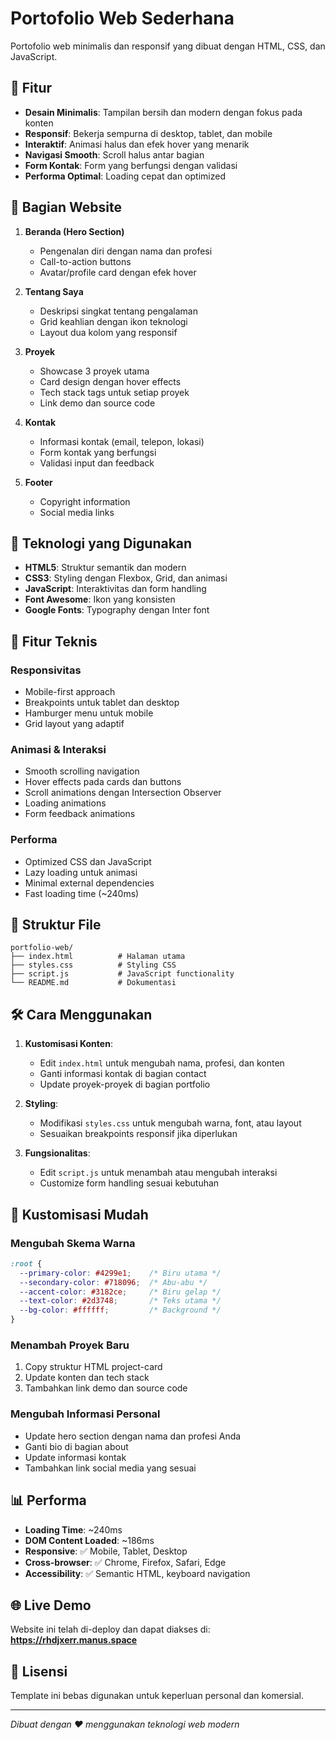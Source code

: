# Portofolio Web Sederhana

Portofolio web minimalis dan responsif yang dibuat dengan HTML, CSS, dan JavaScript.

## 🌟 Fitur

- **Desain Minimalis**: Tampilan bersih dan modern dengan fokus pada konten
- **Responsif**: Bekerja sempurna di desktop, tablet, dan mobile
- **Interaktif**: Animasi halus dan efek hover yang menarik
- **Navigasi Smooth**: Scroll halus antar bagian
- **Form Kontak**: Form yang berfungsi dengan validasi
- **Performa Optimal**: Loading cepat dan optimized

## 📱 Bagian Website

1. **Beranda (Hero Section)**
   - Pengenalan diri dengan nama dan profesi
   - Call-to-action buttons
   - Avatar/profile card dengan efek hover

2. **Tentang Saya**
   - Deskripsi singkat tentang pengalaman
   - Grid keahlian dengan ikon teknologi
   - Layout dua kolom yang responsif

3. **Proyek**
   - Showcase 3 proyek utama
   - Card design dengan hover effects
   - Tech stack tags untuk setiap proyek
   - Link demo dan source code

4. **Kontak**
   - Informasi kontak (email, telepon, lokasi)
   - Form kontak yang berfungsi
   - Validasi input dan feedback

5. **Footer**
   - Copyright information
   - Social media links

## 🎨 Teknologi yang Digunakan

- **HTML5**: Struktur semantik dan modern
- **CSS3**: Styling dengan Flexbox, Grid, dan animasi
- **JavaScript**: Interaktivitas dan form handling
- **Font Awesome**: Ikon yang konsisten
- **Google Fonts**: Typography dengan Inter font

## 🚀 Fitur Teknis

### Responsivitas
- Mobile-first approach
- Breakpoints untuk tablet dan desktop
- Hamburger menu untuk mobile
- Grid layout yang adaptif

### Animasi & Interaksi
- Smooth scrolling navigation
- Hover effects pada cards dan buttons
- Scroll animations dengan Intersection Observer
- Loading animations
- Form feedback animations

### Performa
- Optimized CSS dan JavaScript
- Lazy loading untuk animasi
- Minimal external dependencies
- Fast loading time (~240ms)

## 📁 Struktur File

```
portfolio-web/
├── index.html          # Halaman utama
├── styles.css          # Styling CSS
├── script.js           # JavaScript functionality
└── README.md           # Dokumentasi
```

## 🛠️ Cara Menggunakan

1. **Kustomisasi Konten**:
   - Edit `index.html` untuk mengubah nama, profesi, dan konten
   - Ganti informasi kontak di bagian contact
   - Update proyek-proyek di bagian portfolio

2. **Styling**:
   - Modifikasi `styles.css` untuk mengubah warna, font, atau layout
   - Sesuaikan breakpoints responsif jika diperlukan

3. **Fungsionalitas**:
   - Edit `script.js` untuk menambah atau mengubah interaksi
   - Customize form handling sesuai kebutuhan

## 🎯 Kustomisasi Mudah

### Mengubah Skema Warna
```css
:root {
  --primary-color: #4299e1;    /* Biru utama */
  --secondary-color: #718096;  /* Abu-abu */
  --accent-color: #3182ce;     /* Biru gelap */
  --text-color: #2d3748;       /* Teks utama */
  --bg-color: #ffffff;         /* Background */
}
```

### Menambah Proyek Baru
1. Copy struktur HTML project-card
2. Update konten dan tech stack
3. Tambahkan link demo dan source code

### Mengubah Informasi Personal
- Update hero section dengan nama dan profesi Anda
- Ganti bio di bagian about
- Update informasi kontak
- Tambahkan link social media yang sesuai

## 📊 Performa

- **Loading Time**: ~240ms
- **DOM Content Loaded**: ~186ms
- **Responsive**: ✅ Mobile, Tablet, Desktop
- **Cross-browser**: ✅ Chrome, Firefox, Safari, Edge
- **Accessibility**: ✅ Semantic HTML, keyboard navigation

## 🌐 Live Demo

Website ini telah di-deploy dan dapat diakses di:
**https://rhdjxerr.manus.space**

## 📝 Lisensi

Template ini bebas digunakan untuk keperluan personal dan komersial.

---

*Dibuat dengan ❤️ menggunakan teknologi web modern*

